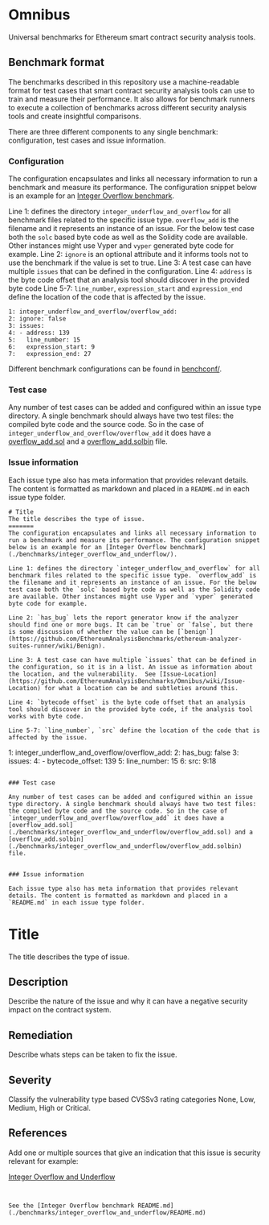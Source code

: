 # Omnibus

Universal benchmarks for Ethereum smart contract security analysis tools.

## Benchmark format 

The benchmarks described in this repository use a machine-readable format for test cases that smart contract security analysis tools can use to train and measure their performance. It also allows for benchmark runners to execute a collection of benchmarks across different security analysis tools and create insightful comparisons. 

There are three different components to any single benchmark: configuration, test cases and issue information.

### Configuration

The configuration encapsulates and links all necessary information to run a benchmark and measure its performance. The configuration snippet below is an example for an [Integer Overflow benchmark](./benchmarks/integer_overflow_and_underflow/). 

Line 1: defines the directory `integer_underflow_and_overflow` for all benchmark files related to the specific issue type. `overflow_add` is the filename and it represents an instance of an issue. For the below test case both the `solc` based byte code as well as the Solidity code are available. Other instances might use Vyper and `vyper` generated byte code for example. 
Line 2: `ignore` is an optional attribute and it informs tools not to use the benchmark if the value is set to true. 
Line 3: A test case can have multiple `issues` that can be defined in the configuration. 
Line 4: `address` is the byte code offset that an analysis tool should discover in the provided byte code
Line 5-7: `line_number`, `expression_start` and `expression_end` define the location of the code that is affected by the issue.

```
1: integer_underflow_and_overflow/overflow_add:
2: ignore: false 
3: issues: 
4: - address: 139
5:   line_number: 15
6:   expression_start: 9 
7:   expression_end: 27
```

Different benchmark configurations can be found in [benchconf/](./benchconf/). 

### Test case 

Any number of test cases can be added and configured within an issue type directory. A single benchmark should always have two test files: the compiled byte code and the source code. So in the case of `integer_underflow_and_overflow/overflow_add` it does have a [overflow_add.sol](./benchmarks/integer_overflow_and_underflow/overflow_add.sol) and a [overflow_add.solbin](./benchmarks/integer_overflow_and_underflow/overflow_add.solbin) file. 


### Issue information 

Each issue type also has meta information that provides relevant details. The content is formatted as markdown and placed in a `README.md` in each issue type folder. 

```
# Title 
The title describes the type of issue. 
=======
The configuration encapsulates and links all necessary information to run a benchmark and measure its performance. The configuration snippet below is an example for an [Integer Overflow benchmark](./benchmarks/integer_overflow_and_underflow/).

Line 1: defines the directory `integer_underflow_and_overflow` for all benchmark files related to the specific issue type. `overflow_add` is the filename and it represents an instance of an issue. For the below test case both the `solc` based byte code as well as the Solidity code are available. Other instances might use Vyper and `vyper` generated byte code for example.

Line 2: `has_bug` lets the report generator know if the analyzer should find one or more bugs. It can be `true` or `false`, but there is some discussion of whether the value can be [`benign`](https://github.com/EthereumAnalysisBenchmarks/ethereum-analyzer-suites-runner/wiki/Benign).

Line 3: A test case can have multiple `issues` that can be defined in the configuration, so it is in a list. An issue as information about the location, and the vulnerability.  See [Issue-Location](https://github.com/EthereumAnalysisBenchmarks/Omnibus/wiki/Issue-Location) for what a location can be and subtleties around this.

Line 4: `bytecode offset` is the byte code offset that an analysis tool should discover in the provided byte code, if the analysis tool works with byte code.

Line 5-7: `line_number`, `src` define the location of the code that is affected by the issue.

```
1: integer_underflow_and_overflow/overflow_add:
2: has_bug: false
3: issues:
4: - bytecode_offset: 139
5:   line_number: 15
6:   src: 9:18
```

### Test case

Any number of test cases can be added and configured within an issue type directory. A single benchmark should always have two test files: the compiled byte code and the source code. So in the case of `integer_underflow_and_overflow/overflow_add` it does have a [overflow_add.sol](./benchmarks/integer_overflow_and_underflow/overflow_add.sol) and a [overflow_add.solbin](./benchmarks/integer_overflow_and_underflow/overflow_add.solbin) file.


### Issue information

Each issue type also has meta information that provides relevant details. The content is formatted as markdown and placed in a `README.md` in each issue type folder.

```
# Title
The title describes the type of issue.

## Description
Describe the nature of the issue and why it can have a negative security impact on the contract system.

## Remediation
Describe whats steps can be taken to fix the issue.


## Severity
Classify the vulnerability type based CVSSv3 rating categories None, Low, Medium, High or Critical.

## References
Add one or multiple sources that give an indication that this issue is security relevant for example:

[Integer Overflow and Underflow](https://consensys.github.io/smart-contract-best-practices/known_attacks/#integer-overflow-and-underflow)

```


See the [Integer Overflow benchmark README.md](./benchmarks/integer_overflow_and_underflow/README.md)

